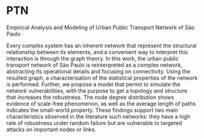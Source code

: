 # PTN
Empirical Analysis and Modeling of Urban Public Transport Network of São Paulo

Every complex system has an inherent network that represent the structural relationship between its elements, and a convenient way to interpret this interaction is through the graph theory. In this work, the urban public transport network of São Paulo is reinterpreted as a complex network, abstracting its operational details and focusing on connectivity. Using the resulted graph, a characterisation of the statistical properties of the network is performed. Further, we propose a model that permit to simulate the network vulnerabilities, with the purpose to get a topology and structure that increases the robustness. The node degree distribution shows evidence of scale-free phenomenon, as well as the average length of paths indicates the small-world property. These findings support two main characteristics observed in the literature such networks: they have a high rate of robustness under random failure but are vulnerable to targeted attacks on important nodes or links.
